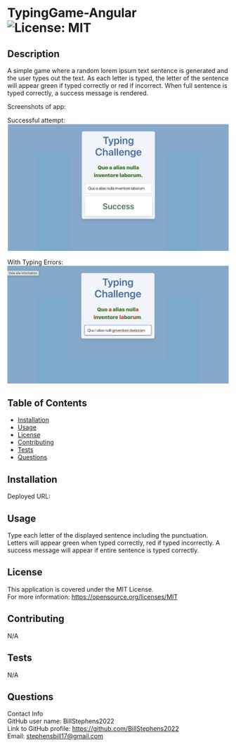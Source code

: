 # TypingGame-Angular<br>![License: MIT](https://img.shields.io/badge/License-MIT-yellow.svg)

  ## Description

  A simple game where a random lorem ipsum text sentence is generated and the user types out the text.  As each letter is typed, the letter of the sentence will appear green if typed correctly or red if incorrect. When full sentence is typed correctly, a success message is rendered.

  Screenshots of app:

  Successful attempt:
  ![screenshot1](/src/assets/screenshot1.png)

  With Typing Errors:
  ![screenshot2](/src/assets/screenshot2.png)
  
  ## Table of Contents
  
  - [Installation](#installation)
  - [Usage](#usage)
  - [License](#license)
  - [Contributing](#contributing)
  - [Tests](#tests)
  - [Questions](#questions)
  
  ## Installation
  
  Deployed URL:
  
  ## Usage
  
  Type each letter of the displayed sentence including the punctuation.  Letters will appear green when typed correctly, red if typed incorrectly.  A success message will appear if entire sentence is typed correctly.

  ## License
This application is covered under the MIT License.
<br>For more information: https://opensource.org/licenses/MIT
  
  ## Contributing
  N/A
  
  ## Tests
  N/A

  ## Questions
  Contact Info<br>
  GitHub user name: BillStephens2022<br>
  Link to GitHub profile: https://github.com/BillStephens2022<br>
  Email: stephensbill17@gmail.com